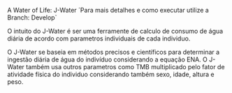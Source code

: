 A Water of Life: J-Water
´Para mais detalhes e como executar utilize a Branch: Develop`

O intuito do J-Water é ser uma ferramente de calculo de consumo de água diária de acordo com parametros individuais de cada individuo.

O J-Water se baseia em métodos precisos e científicos para determinar a ingestão diária de água do indivíduo considerando a equação ENA.
O J-Water também usa outros parametros como TMB multiplicado pelo fator de atividade física do individuo considerando também sexo, idade, altura e peso.
